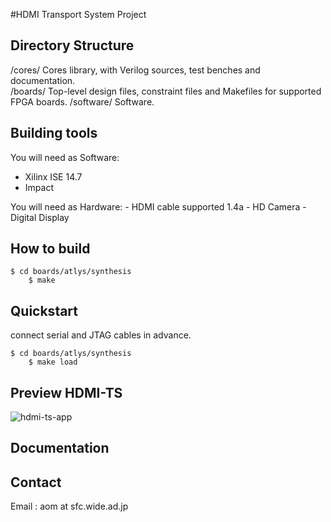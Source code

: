 #HDMI Transport System Project

## Directory Structure  
 /cores/  Cores library, with Verilog sources, test benches and documentation.  
  /boards/     Top-level design files, constraint files and Makefiles
                for supported FPGA boards.
					 /software/   Software.


## Building tools  
You will need as Software:
 - Xilinx ISE 14.7
  - Impact  
   
   You will need as Hardware:
    - HDMI cable supported 1.4a
	 - HD Camera 
	  - Digital Display

## How to build  
    $ cd boards/atlys/synthesis  
	    $ make  

## Quickstart  
connect serial and JTAG cables in advance.  

    $ cd boards/atlys/synthesis  
	    $ make load  

## Preview HDMI-TS
![hdmi-ts-app](http://web.sfc.wide.ad.jp/~aom/img/hdmi-ts-ap.png "hdmi-ts-app")


## Documentation



## Contact 
Email : aom at sfc.wide.ad.jp
